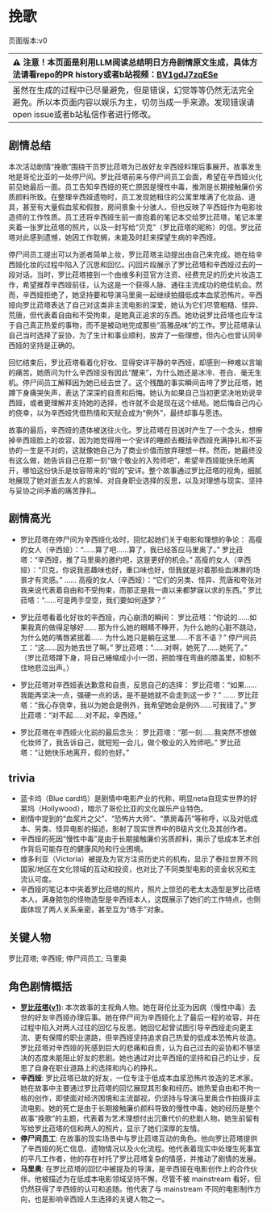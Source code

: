 # 挽歌
页面版本:v0
 

| :warning: 注意！本页面是利用LLM阅读总结明日方舟剧情原文生成，具体方法请看repo的PR history或者b站视频：[BV1gdJ7zqESe](https://www.bilibili.com/video/BV1gdJ7zqESe/)         |
|:----------------------------|
| 虽然在生成的过程中已尽量避免，但是错误，幻觉等等仍然无法完全避免。所以本页面内容以娱乐为主，切勿当成一手来源。发现错误请open issue或者b站私信作者进行修改。|



## 剧情总结
本次活动剧情“挽歌”围绕干员罗比菈塔为已故好友辛西娅料理后事展开。故事发生地是哥伦比亚的一处停尸间。罗比菈塔前来与停尸间员工会面，希望在辛西娅火化前见她最后一面。员工告知辛西娅的死亡原因是慢性中毒，推测是长期接触廉价劣质颜料所致。在整理辛西娅遗物时，员工发现她租住的公寓里堆满了化妆品、道具，甚至有大量假血浆和假肢，房间景象十分骇人，但也反映了辛西娅作为电影妆造师的工作性质。员工还将辛西娅生前一直抱着的笔记本交给罗比菈塔，笔记本里夹着一张罗比菈塔的照片，以及一封写给“贝克”（罗比菈塔的昵称）的信。罗比菈塔对此感到遗憾，她因工作耽搁，未能及时赶来探望生病的辛西娅。

停尸间员工提出可以为逝者简单上妆，罗比菈塔主动提出由自己来完成。她在给辛西娅化妆的过程中陷入了沉思和回忆。闪回片段展示了罗比菈塔和辛西娅过去的一段对话。当时，罗比菈塔接到一个由维多利亚官方注资、经费充足的历史片妆造工作，希望推荐辛西娅前往，认为这是一个获得人脉、通往主流成功的绝佳机会。然而，辛西娅拒绝了，她坚持要和导演马里奥一起继续拍摄低成本血浆恐怖片。辛西娅向罗比菈塔表达了自己对这类非主流电影的深爱，她认为它们尽管粗糙、怪异、荒唐，但代表着自由和不受拘束，是她真正追求的东西。她劝说罗比菈塔也应专注于自己真正热爱的事物，而不是被动地完成那些“高雅品味”的工作。罗比菈塔承认自己当时选择了妥协，为了生计和事业顺利，放弃了一些理想，但内心也曾认同辛西娅的坚持是正确的。

回忆结束后，罗比菈塔看着化好妆、显得安详平静的辛西娅，却感到一种难以言喻的痛苦。她质问为什么辛西娅没有因此“醒来”，为什么她还是冰冷、苍白、毫无生机。停尸间员工解释因为她已经去世了。这个残酷的事实瞬间击垮了罗比菈塔，她蹲下身痛哭失声，表达了深深的自责和后悔。她认为如果自己当初更坚决地劝说辛西娅，或者更理解并支持她的选择，也许就不会是现在这个结局。她后悔自己内心的侥幸，以为辛西娅凭借热情和天赋会成为“例外”，最终却事与愿违。

故事的最后，辛西娅的遗体被送往火化。罗比菈塔在目送时产生了一个念头，想擦掉辛西娅脸上的妆容，因为她觉得用一个安详的睡颜去概括辛西娅充满挣扎和不妥协的一生是不对的，这就像她自己为了商业价值而放弃理想一样。然而，她最终没有这么做，她告诉自己在那一刻“做个敬业的入殓师吧”，希望辛西娅能快乐地离开，哪怕这份快乐是妆容带来的“假的”安详。整个故事通过罗比菈塔的视角，细腻地展现了她对逝去友人的哀悼、对自身职业选择的反思，以及对理想与现实、坚持与妥协之间矛盾的痛苦挣扎。
## 剧情高光
- 罗比菈塔在停尸间为辛西娅化妆时，回忆起她们关于电影和理想的争论：
  高瘦的女人（辛西娅）：“......算了吧......算了，我已经答应马里奥了。”
  罗比菈塔：“辛西娅，推了马里奥的邀约吧，这是更好的机会。”
  高瘦的女人（辛西娅）：“贝克，你说我恶趣味也好，重口味也好，但我就是对着那些血淋淋的场景才有灵感。”
  ......
  高瘦的女人（辛西娅）：“它们的另类、怪异、荒唐和夸张对我来说代表着自由和不受拘束，而那正是我一直以来都梦寐以求的东西。”
  罗比菈塔：“......可是两手空空，我们要如何逐梦？”

- 罗比菈塔看着化好妆的辛西娅，内心崩溃的瞬间：
  罗比菈塔：“你说的......如果我真的做得足够好...... 那为什么她的眼睛不睁开，为什么她的心脏不跳动，为什么她的嘴唇紧抿着...... 为什么她只是躺在这里......不言不语？”
  停尸间员工：“这......因为她去世了啊。”
  罗比菈塔：“......对啊，她死了......她死了。”
  （罗比菈塔蹲下身，将自己蜷缩成小小一团，把脸埋在弯曲的膝盖里，抑制不住地悲泣出声。）

- 罗比菈塔对辛西娅表达歉意和自责，反思自己的选择：
  罗比菈塔：“如果......我能再坚决一点，强硬一点的话，是不是她就不会走到这一步？”
  ......
  罗比菈塔：“我心存侥幸，我以为她会是例外，我希望她会是例外......可我错了。”
  罗比菈塔：“对不起......对不起，辛西娅。”

- 罗比菈塔在辛西娅火化前的最后念头：
  罗比菈塔：“那一刻......我突然不想做化妆师了，我告诉自己，就短短一会儿，做个敬业的入殓师吧。”
  罗比菈塔：“让她快乐地离开，假的也好。”
## trivia
- 蓝卡坞（Blue card坞）是剧情中电影产业的代称，明显neta自现实世界的好莱坞（Hollywood），暗示了哥伦比亚的文化娱乐产业特色。
- 剧情中提到的“血浆片之父”、“恐怖片大师”、“票房毒药”等称呼，以及对低成本、另类、怪异电影的描述，影射了现实世界中的B级片文化及其创作者。
- 辛西娅的死因“慢性中毒”是由于长期接触廉价劣质颜料，揭示了低成本艺术创作背后可能存在的健康风险和行业困境。
- 维多利亚（Victoria）被提及为官方注资历史片的机构，显示了泰拉世界不同国家/地区在文化领域的互动和投资，也对比了不同类型电影的资金状况和主流认可度。
- 辛西娅的笔记本中夹着罗比菈塔的照片，照片上惊恐的老太太造型是罗比菈塔本人，满身脓包的怪物造型是辛西娅本人，这既展示了她们的工作特点，也侧面体现了两人关系亲密，甚至互为“练手”对象。
## 关键人物
罗比菈塔; 辛西娅; 停尸间员工; 马里奥
## 角色剧情概括
-   **[罗比菈塔](../char_v3/char_484_robrta.md)([v1](../chars/char_484_robrta.md))**: 本次故事的主视角人物。她在哥伦比亚为因病（慢性中毒）去世的好友辛西娅办理后事。她在停尸间为辛西娅化上了最后一程的妆容，并在过程中陷入对两人过往的回忆与反思。她回忆起曾试图引导辛西娅走向更主流、更有保障的职业道路，但辛西娅坚持追求自己热爱的低成本恐怖片妆造。罗比菈塔对辛西娅的死感到巨大的悲痛和自责，认为自己过去的妥协和不够坚决的态度未能阻止好友的悲剧。她也通过对比辛西娅的坚持和自己的让步，反思了自身在职业道路上的选择和内心的挣扎。
-   **辛西娅**: 罗比菈塔已故的好友，一位专注于低成本血浆恐怖片妆造的艺术家。她在故事中主要通过罗比菈塔的回忆展现其形象和经历。她热爱自由和不拘一格的创作，即使面对经济困境和主流鄙视，仍坚持与导演马里奥合作拍摄非主流电影。她的死亡是由于长期接触廉价颜料导致的慢性中毒，她的经历是整个故事“挽歌”的主题，代表着为艺术理想付出沉重代价的悲剧人物。她生前留有写给罗比菈塔的信和两人的照片，显示了她们深厚的友情。
-   **停尸间员工**: 在故事的现实场景中与罗比菈塔互动的角色。他向罗比菈塔提供了辛西娅的死亡信息、遗物情况以及火化流程。他代表着现实中处理生死事宜的平凡工作者，他的存在衬托了罗比菈塔复杂的情感，并推动了剧情的发展。
-   **马里奥**: 在罗比菈塔的回忆中被提及的导演，是辛西娅在电影创作上的合作伙伴。他被描述为在低成本电影领域坚持不懈，尽管不被 mainstream 看好，但仍然获得了辛西娅的认可和追随。他代表了与 mainstream 不同的电影制作方向，也是影响辛西娅人生选择的关键人物之一。
